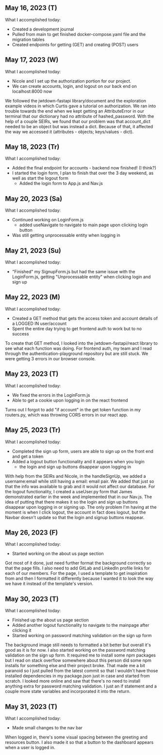 ## May 16, 2023 (T)

What I accomplished today:
* Created a development journal
* Pulled from main to get finished docker-compose.yaml file and the migration tables
* Created endpoints for getting (GET) and creating (POST) users

## May 17, 2023 (W)

What I accomplished today:
* Nicole and I set up the authorization portion for our project.
* We can create accounts, login, and logout on our back end on localhost:8000 now

We followed the jwtdown-fastapi library/document and the exploration example videos in which Curtis gave a tutorial on authorization. We ran into trouble towards the end when we kept getting an AttributeError in our terminal that our dictionary had no attribute of hashed_password. With the help of a couple SEIRs, we found that our problem was that account_dict needed to be an object but was instead a dict. Because of that, it affected the way we accessed it (attributes - objects; keys/values - dict).

## May 18, 2023 (Tr)

What I accomplished today:
* Added the final endpoint for accounts - backend now finished! (I think?)
* I started the login form, I plan to finish that over the 3 day weekend, as well as start the logout form
    * Added the login form to App.js and Nav.js


## May 20, 2023 (Sa)
What I accomplished today:
* Continued working on LoginForm.js
    * added useNavigate to navigate to main page upon clicking login button
* Was still getting unprocessable entity when logging in

## May 21, 2023 (Su)
What I accomplished today:
* "Finished" my SignupForm.js but had the same issue with the LoginForm.js, getting "Unprocessable entity" when clicking login and sign up

## May 22, 2023 (M)
What I accomplished today:
* Created a GET method that gets the access token and account details of a LOGGED IN user/account
* Spent the entire day trying to get frontend auth to work but to no success

To create that GET method, I looked into the jwtdown-fastapi/react library to see what each function was doing.
For frontend auth, my team and I read through the authentication-playground repository but are still stuck. We were getting 3 errors in our browser console.


## May 23, 2023 (T)

What I accomplished today:
* We fixed the errors in the LoginForm.js
* Able to get a cookie upon logging in on the react frontend

Turns out I forgot to add "if account" in the get token function in my routers.py, which was throwing CORS errors in our react app.


## May 25, 2023 (Tr)

What I accomplished today:
* Completed the sign up form, users are able to sign up on the front end and get a token
* Added a logout button functionality and it appears when you login
    * the login and sign up buttons disappear upon logging in

With help from the SEIRs and Nicole, in the handleSignUp, we added a username:email while still having a email: email pair. We added that just so that the info was available to grab and it would not affect our database.
For the logout functionality, I created a useUser.py form that James demonstrated earlier in the week and implemented that in our Nav.js. The idea of putting that there makes it so the login and sign up buttons disappear upon logging in or signing up. The only problem I'm having at the moment is when I click logout, the account in fact does logout, but the Navbar doesn't update so that the login and signup buttons reappear.

## May 26, 2023 (F)

What I accomplished today:
* Started working on the about us page section

Got most of it done, just need further format the background correctly so that the page fills. I also need to add GitLab and LinkedIn profile links for each of our members. For the page, I used a template to get inspiration from and then I formatted it differently because I wanted it to look the way we have it instead of the template's version.

## May 30, 2023 (T)

What I accomplished today:
* Finished up the about us page section
* Added another logout functionality to navigate to the mainpage after clicking it
* Started working on password matching validation on the sign up form


The background image still needs to formatted a bit better but overall it's good as it is for now.
I also started working on the password matching validation on the sign up form. It required me to install some npm packages but I read on stack overflow somewhere about this person did some npm installs for something else and their project broke. That made me a bit paranoid so I just pulled from the latest commit so that I wouldn't have those installed dependencies in my package.json just in case and started from scratch. I looked more online and saw that there's no need to install anything extra for password matching validation. I just an if statement and a couple more state variables and incorporated it into the return.


## May 31, 2023 (T)

What I accomplished today:
* Made small changes to the nav bar

When logged in, there's some visual spacing between the greeting and resources button. I also made it so that a button to the dashboard appears when a user is logged in.

